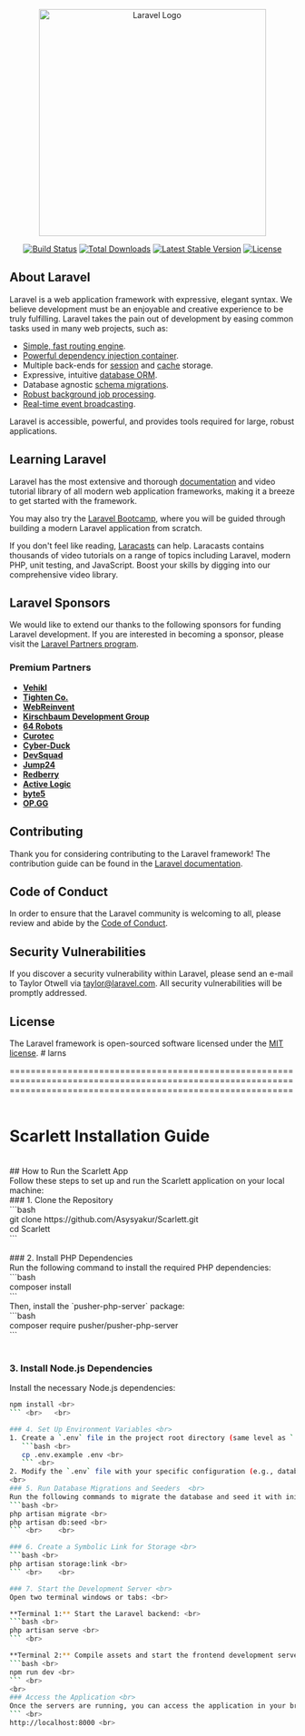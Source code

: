 <p align="center"><a href="https://laravel.com" target="_blank"><img src="https://raw.githubusercontent.com/laravel/art/master/logo-lockup/5%20SVG/2%20CMYK/1%20Full%20Color/laravel-logolockup-cmyk-red.svg" width="400" alt="Laravel Logo"></a></p>

<p align="center">
<a href="https://github.com/laravel/framework/actions"><img src="https://github.com/laravel/framework/workflows/tests/badge.svg" alt="Build Status"></a>
<a href="https://packagist.org/packages/laravel/framework"><img src="https://img.shields.io/packagist/dt/laravel/framework" alt="Total Downloads"></a>
<a href="https://packagist.org/packages/laravel/framework"><img src="https://img.shields.io/packagist/v/laravel/framework" alt="Latest Stable Version"></a>
<a href="https://packagist.org/packages/laravel/framework"><img src="https://img.shields.io/packagist/l/laravel/framework" alt="License"></a>
</p>

## About Laravel

Laravel is a web application framework with expressive, elegant syntax. We believe development must be an enjoyable and creative experience to be truly fulfilling. Laravel takes the pain out of development by easing common tasks used in many web projects, such as:

- [Simple, fast routing engine](https://laravel.com/docs/routing).
- [Powerful dependency injection container](https://laravel.com/docs/container).
- Multiple back-ends for [session](https://laravel.com/docs/session) and [cache](https://laravel.com/docs/cache) storage.
- Expressive, intuitive [database ORM](https://laravel.com/docs/eloquent).
- Database agnostic [schema migrations](https://laravel.com/docs/migrations).
- [Robust background job processing](https://laravel.com/docs/queues).
- [Real-time event broadcasting](https://laravel.com/docs/broadcasting).

Laravel is accessible, powerful, and provides tools required for large, robust applications.

## Learning Laravel

Laravel has the most extensive and thorough [documentation](https://laravel.com/docs) and video tutorial library of all modern web application frameworks, making it a breeze to get started with the framework.

You may also try the [Laravel Bootcamp](https://bootcamp.laravel.com), where you will be guided through building a modern Laravel application from scratch.

If you don't feel like reading, [Laracasts](https://laracasts.com) can help. Laracasts contains thousands of video tutorials on a range of topics including Laravel, modern PHP, unit testing, and JavaScript. Boost your skills by digging into our comprehensive video library.

## Laravel Sponsors

We would like to extend our thanks to the following sponsors for funding Laravel development. If you are interested in becoming a sponsor, please visit the [Laravel Partners program](https://partners.laravel.com).

### Premium Partners

- **[Vehikl](https://vehikl.com/)**
- **[Tighten Co.](https://tighten.co)**
- **[WebReinvent](https://webreinvent.com/)**
- **[Kirschbaum Development Group](https://kirschbaumdevelopment.com)**
- **[64 Robots](https://64robots.com)**
- **[Curotec](https://www.curotec.com/services/technologies/laravel/)**
- **[Cyber-Duck](https://cyber-duck.co.uk)**
- **[DevSquad](https://devsquad.com/hire-laravel-developers)**
- **[Jump24](https://jump24.co.uk)**
- **[Redberry](https://redberry.international/laravel/)**
- **[Active Logic](https://activelogic.com)**
- **[byte5](https://byte5.de)**
- **[OP.GG](https://op.gg)**

## Contributing

Thank you for considering contributing to the Laravel framework! The contribution guide can be found in the [Laravel documentation](https://laravel.com/docs/contributions).

## Code of Conduct

In order to ensure that the Laravel community is welcoming to all, please review and abide by the [Code of Conduct](https://laravel.com/docs/contributions#code-of-conduct).

## Security Vulnerabilities

If you discover a security vulnerability within Laravel, please send an e-mail to Taylor Otwell via [taylor@laravel.com](mailto:taylor@laravel.com). All security vulnerabilities will be promptly addressed.

## License

The Laravel framework is open-sourced software licensed under the [MIT license](https://opensource.org/licenses/MIT).
#   l a r n s 
 


==================================================================================================================================================================
<br>    <br>   
# Scarlett Installation Guide
<br>   
## How to Run the Scarlett App
<br>   
Follow these steps to set up and run the Scarlett application on your local machine:
<br>   
### 1. Clone the Repository
<br>   
```bash
<br>   
git clone https://github.com/Asysyakur/Scarlett.git
<br>   
cd Scarlett
<br>   
```<br>   
<br>   
### 2. Install PHP Dependencies <br>   
Run the following command to install the required PHP dependencies: <br>   
```bash <br>   
composer install <br>   
``` <br>   
Then, install the `pusher-php-server` package: <br>   
```bash <br>   
composer require pusher/pusher-php-server <br>   
``` <br>  <br>    

### 3. Install Node.js Dependencies <br>   
Install the necessary Node.js dependencies: <br>   
```bash <br>   
npm install <br>   
``` <br>   <br>   

### 4. Set Up Environment Variables <br>   
1. Create a `.env` file in the project root directory (same level as `.env.example`): <br>   
   ```bash <br>   
   cp .env.example .env <br>   
   ``` <br>   
2. Modify the `.env` file with your specific configuration (e.g., database credentials). <br>   
<br>   
### 5. Run Database Migrations and Seeders  <br>   
Run the following commands to migrate the database and seed it with initial data: <br>   
```bash <br>   
php artisan migrate <br>   
php artisan db:seed <br>   
``` <br>    <br>   

### 6. Create a Symbolic Link for Storage <br>   
```bash <br>   
php artisan storage:link <br>   
``` <br>    <br>   

### 7. Start the Development Server <br>   
Open two terminal windows or tabs: <br>   

**Terminal 1:** Start the Laravel backend: <br>   
```bash <br>   
php artisan serve <br>   
``` <br>   

**Terminal 2:** Compile assets and start the frontend development server: <br>   
```bash <br>    
npm run dev <br>   
``` <br>   
<br>   
### Access the Application <br>   
Once the servers are running, you can access the application in your browser at: <br>   
``` <br>   
http://localhost:8000 <br>   


 
